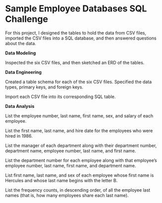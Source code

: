 # Sample Employee Databases SQL Challenge

For this project, I designed the tables to hold the data from CSV files, imported the CSV files into a SQL database, and then answered questions about the data. 

**Data Modeling**

Inspected the six CSV files, and then sketched an ERD of the tables. 

**Data Engineering**

Created a table schema for each of the six CSV files. Specified the data types, primary keys, and foreign keys. 

Import each CSV file into its corresponding SQL table.

**Data Analysis**

List the employee number, last name, first name, sex, and salary of each employee.

List the first name, last name, and hire date for the employees who were hired in 1986.

List the manager of each department along with their department number, department name, employee number, last name, and first name.

List the department number for each employee along with that employee’s employee number, last name, first name, and department name.

List first name, last name, and sex of each employee whose first name is Hercules and whose last name begins with the letter B.

List the frequency counts, in descending order, of all the employee last names (that is, how many employees share each last name).

